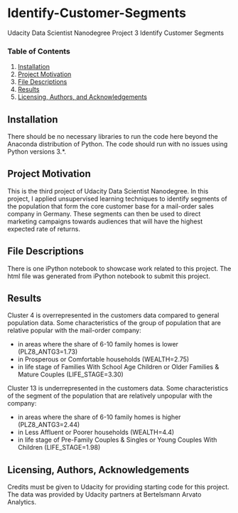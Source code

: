 # Identify-Customer-Segments
Udacity Data Scientist Nanodegree Project 3 Identify Customer Segments

### Table of Contents

1. [Installation](#installation)
2. [Project Motivation](#motivation)
3. [File Descriptions](#files)
4. [Results](#results)
5. [Licensing, Authors, and Acknowledgements](#licensing)

## Installation <a name="installation"></a>

There should be no necessary libraries to run the code here beyond the Anaconda distribution of Python.  The code should run with no issues using Python versions 3.*.

## Project Motivation<a name="motivation"></a>

This is the third project of Udacity Data Scientist Nanodegree. In this project, I applied unsupervised learning techniques to identify segments of the population that form the core customer base for a mail-order sales company in Germany. These segments can then be used to direct marketing campaigns towards audiences that will have the highest expected rate of returns.


## File Descriptions <a name="files"></a>

There is one iPython notebook to showcase work related to this project. 
The html file was generated from iPython notebook to submit this project.

## Results<a name="results"></a>

Cluster 4 is overrepresented in the customers data compared to general population data. Some characteristics of the group of population that are relative popular with the mail-order company:

* in areas where the share of 6-10 family homes is lower (PLZ8_ANTG3=1.73)
* in Prosperous or Comfortable households (WEALTH=2.75)
* in life stage of Families With School Age Children or Older Families & Mature Couples (LIFE_STAGE=3.30)

Cluster 13 is underrepresented in the customers data. Some characteristics of the segment of the population that are relatively unpopular with the company:

* in areas where the share of 6-10 family homes is higher (PLZ8_ANTG3=2.44)
* in Less Affluent or Poorer households (WEALTH=4.4)
* in life stage of Pre-Family Couples & Singles or Young Couples With Children (LIFE_STAGE=1.98)


## Licensing, Authors, Acknowledgements<a name="licensing"></a>

Credits must be given to Udacity for providing starting code for this project. The data was provided by Udacity partners at Bertelsmann Arvato Analytics.
